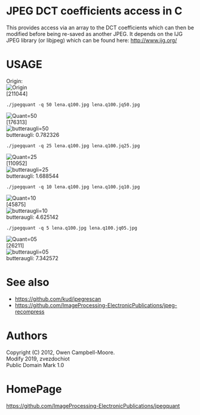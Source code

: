 JPEG DCT coefficients access in C
=================================

This provides access via an array to the DCT coefficients
which can then be modified before being re-saved as another JPEG.
It depends on the IJG JPEG library (or libjpeg) which can be
found here: http://www.ijg.org/

USAGE
=====

Origin:  
![Origin](images/lena.q100.jpg)  
[211044]

```
./jpegquant -q 50 lena.q100.jpg lena.q100.jq50.jpg
```
![Quant=50](images/lena.q100.jq50.jpg)  
[176313]  
![butteraugli=50](images/lena.q100.jq50.butteraugli.jpg)  
butteraugli: 0.782326

```
./jpegquant -q 25 lena.q100.jpg lena.q100.jq25.jpg
```
![Quant=25](images/lena.q100.jq25.jpg)  
[110952]  
![butteraugli=25](images/lena.q100.jq25.butteraugli.jpg)  
butteraugli: 1.688544

```
./jpegquant -q 10 lena.q100.jpg lena.q100.jq10.jpg
```
![Quant=10](images/lena.q100.jq10.jpg)  
[45875]  
![butteraugli=10](images/lena.q100.jq10.butteraugli.jpg)  
butteraugli: 4.625142

```
./jpegquant -q 5 lena.q100.jpg lena.q100.jq05.jpg
```
![Quant=05](images/lena.q100.jq05.jpg)  
[26211]  
![butteraugli=05](images/lena.q100.jq05.butteraugli.jpg)  
butteraugli: 7.342572

See also
========

* https://github.com/kud/jpegrescan
* https://github.com/ImageProcessing-ElectronicPublications/jpeg-recompress

Authors
=======

Copyright (C) 2012, Owen Campbell-Moore.  
Modify 2019, zvezdochiot  
Public Domain Mark 1.0

HomePage
========

https://github.com/ImageProcessing-ElectronicPublications/jpegquant
